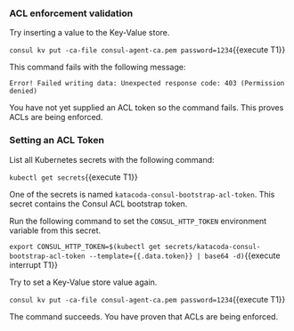 ### ACL enforcement validation

Try inserting a value to the Key-Value store.

`consul kv put -ca-file consul-agent-ca.pem password=1234`{{execute T1}}

This command fails with the following message:

`Error! Failed writing data: Unexpected response code: 403 (Permission denied)`

You have not yet supplied an ACL token so the command fails.
This proves ACLs are being enforced.

### Setting an ACL Token

List all Kubernetes secrets with the following command:

`kubectl get secrets`{{execute T1}}

One of the secrets is named `katacoda-consul-bootstrap-acl-token`. This
secret contains the Consul ACL bootstrap token.

Run the following command to set the `CONSUL_HTTP_TOKEN`
environment variable from this secret.

`export CONSUL_HTTP_TOKEN=$(kubectl get secrets/katacoda-consul-bootstrap-acl-token --template={{.data.token}} | base64 -d)`{{execute interrupt T1}}

Try to set a Key-Value store value again.

`consul kv put -ca-file consul-agent-ca.pem password=1234`{{execute T1}}

The command succeeds. You have proven that ACLs are being enforced.
